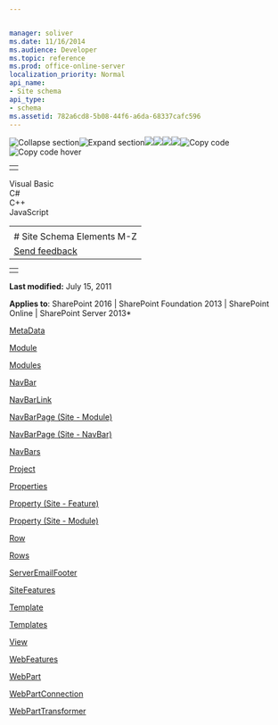 ```yaml
---


manager: soliver
ms.date: 11/16/2014
ms.audience: Developer
ms.topic: reference
ms.prod: office-online-server
localization_priority: Normal
api_name:
- Site schema
api_type:
- schema
ms.assetid: 782a6cd8-5b08-44f6-a6da-68337cafc596
---
```


![Collapse
section](../icons/collapse_all.gif "Collapse section")![Expand
section](../icons/expand_all.gif "Expand section")![](../icons/collapse_all.gif)![](../icons/expand_all.gif)![](../icons/dropdown.gif)![](../icons/dropdownHover.gif)![Copy
code](../icons/copycode.gif "Copy code")![Copy code
hover](../icons/copycodeHighlight.gif "Copy code hover")
<table>
<tbody>
<tr class="odd">
<td align="left"></td>
</tr>
</tbody>
</table>

Visual Basic  
C\#  
C++  
JavaScript  

<table>
<tbody>
<tr class="odd">
<td align="left"><span id="runningHeaderText"></span></td>
</tr>
<tr class="even">
<td align="left"># Site Schema Elements M-Z</td>
</tr>
<tr class="odd">
<td align="left"><span id="headfeedbackarea" class="feedbackhead"><a href="javascript:SubmitFeedback(&#39;docthis@Microsoft.com&#39;,&#39;&#39;,&#39;&#39;,&#39;&#39;,&#39;1.0.18082.1225&#39;,&#39;%0\dThank%20you%20for%20your%20feedback.%20The%20developer%20writing%20teams%20use%20your%20feedback%20to%20improve%20documentation.%20While%20we%20are%20reviewing%20your%20feedback,%20we%20may%20send%20you%20e-mail%20to%20ask%20for%20clarification%20or%20feedback%20on%20a%20solution.%20We%20do%20not%20use%20your%20e-mail%20address%20for%20any%20other%20purpose%20and%20we%20delete%20it%20after%20we%20finish%20our%20review.%0\AFor%20further%20information%20about%20the%20privacy%20policies%20of%20Microsoft,%20please%20see%20http://privacy.microsoft.com/en-us/default.aspx.%0\A%0\d&#39;,&#39;Customer%20feedback&#39;);">Send feedback</a></span></td>
</tr>
</tbody>
</table>

<table>
<colgroup>
<col width="100%" />
</colgroup>
<tbody>
<tr class="odd">
<td align="left"></td>
</tr>
</tbody>
</table>

**Last modified:** July 15, 2011

**Applies to**: SharePoint 2016 | SharePoint Foundation 2013 |
SharePoint Online | SharePoint Server 2013*

[MetaData](metadata-element-site.htm)

[Module](module-element-site.htm)

[Modules](modules-element-site.htm)

[NavBar](navbar-element-site.htm)

[NavBarLink](navbarlink-element-site.htm)

[NavBarPage (Site - Module)](navbarpage-element-sitemodule.htm)

[NavBarPage (Site - NavBar)](navbarpage-element-sitenavbar.htm)

[NavBars](navbars-element-site.htm)

[Project](project-element-site.htm)

[Properties](properties-element-site.htm)

[Property (Site - Feature)](property-element-sitefeature.htm)

[Property (Site - Module)](property-element-sitemodule.htm)

[Row](row-element-site.htm)

[Rows](rows-element-site.htm)

[ServerEmailFooter](serveremailfooter-element-site.htm)

[SiteFeatures](sitefeatures-element-site.htm)

[Template](template-element-site.htm)

[Templates](templates-element-site.htm)

[View](view-element-site.htm)

[WebFeatures](webfeatures-element-site.htm)

[WebPart](webpart-element-site.htm)

[WebPartConnection](webpartconnection-element-site.htm)

[WebPartTransformer](webparttransformer-element-site.htm)









